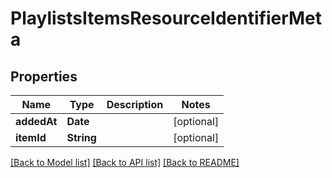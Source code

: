 # PlaylistsItemsResourceIdentifierMeta

## Properties
Name | Type | Description | Notes
------------ | ------------- | ------------- | -------------
**addedAt** | **Date** |  | [optional] 
**itemId** | **String** |  | [optional] 

[[Back to Model list]](../README.md#documentation-for-models) [[Back to API list]](../README.md#documentation-for-api-endpoints) [[Back to README]](../README.md)


